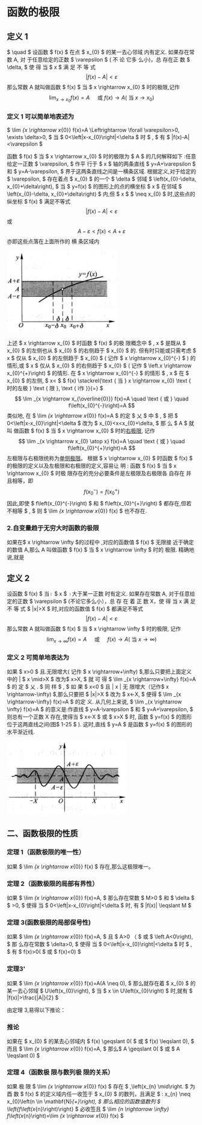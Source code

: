 # 函数的极限

## 定义 1

 $ \quad $ 设函数 $ f(x) $ 在点 $ x_{0} $ 的某一去心邻域 内有定义. 如果存在常数 A, 对 于任意给定的正数 $ \varepsilon $ ( 不 论 它多 么小)，总 存在正 数 $ \delta, $ 使 得 当 $ x $ 满 足 不 等 式
$$
|f(x)-A|<\varepsilon
$$
那么常数 A 就叫做函数 $ f(x) $ 当 $ x \rightarrow x_{0} $ 时的极限,记作
$$
\lim _{x \rightarrow x_{0}} f(x)=A \quad \text { 或 } f(x) \rightarrow A\left(\text { 当 } x \rightarrow x_{0}\right)
$$

### 定义 1 可以简单地表述为

$ \lim _{x \rightarrow x_{0}} f(x)=A \Leftrightarrow \forall \varepsilon>0, \exists \delta>0, $ 当 $ 0<\left|x-x_{0}\right|<\delta $ 时 $ , $ 有 $ |f(x)-A|<\varepsilon $

函数 $ f(x) $ 当 $ x \rightarrow x_{0} $ 时的极限为 $ A $ 的几何解释如下 :任意给定一正数 $ \varepsilon, $ 作平 行于 $ x $ 轴的两条直线 $ y=A+\varepsilon $ 和 $ y=A-\varepsilon, $ 界于这两条直线之间是一横条区域. 根据定义,对于给定的 $ \varepsilon, $ 存在着点 $ x_{0} $ 的一个 $ \delta $ 邻域 $ \left(x_{0}-\delta, x_{0}+\delta\right), $ 当 $ y=f(x) $ 的图形上的点的横坐标 $ x $ 在邻域 $ \left(x_{0}-\delta, x_{0}+\delta\right) $ 内,但 $ x $
$ \neq x_{0} $ 时,这些点的纵坐标 $ f(x) $ 满足不等式
$$
|f(x)-A|<\varepsilon
$$
或
$$
A-\varepsilon<f(x)<A+\varepsilon
$$
亦即这些点落在上面所作的 横 条区域内

![image-20200925165921841](../../../../../../_ImageAssets/image-20200925165921841.png)

上述 $ x \rightarrow x_{0} $ 时函数 $ f(x) $ 的极 限概念中 $ , x $ 是既从 $ x_{0} $ 的左侧也从 $ x_{0} $ 的右侧趋于
$ x_{0} $ 的. 但有时只能或只需考虑 $ x $ 仅从 $ x_{0} $ 的左侧趋于 $ x_{0} $ ( 记作 $ x \rightarrow x_{0}^{-} $ ) 的情形,或 $ x $
仅从 $ x_{0} $ 的右侧趋于 $ x_{0} $ ( 记作 $ \left.x \rightarrow x_{0}^{+}\right) $ 的情形. 在 $ x \rightarrow x_{0}^{-} $ 的情形 $ , x $ 在 $ x_{0} $ 的左侧, $ x< $
$ f(x) \stackrel{\text { 当 } x \rightarrow x_{0} \text { 时的左极 } \text { 限 }, \text { ì作 }}{=} $
$$
\lim _{x \rightarrow x_{\overline{0}}} f(x)=A \quad \text { 或 } \quad f\left(x_{0}^{-}\right)=A
$$
类似地, 在 $ \lim _{x \rightarrow x_{0}} f(x)=A $ 的定 $ 乂 $ 中 $ , $ 把 $ 0<\left|x-x_{0}\right|<\delta $ 改为 $ x_{0}<x<x_{0}+\delta, $ 那 么 $ A $ 就叫 做函数 $ f(x) $ 当 $ x \rightarrow x_{0} $ 时的<u>右极限</u>, 记作
$$
\lim _{x \rightarrow x_{0} \atop x} f(x)=A \quad \text { 或 } \quad f\left(x_{0}^{+}\right)=A
$$
左极限与右极限统称为<u>单侧极限</u>。 根据 $ x \rightarrow x_{0} $ 时函数 $ f(x) $ 的极限的定义以及左极限和右极限的定义,容易让 明 : 函数 $ f(x) $ 当 $ x \rightarrow x_{0} $ 时极 限存在的充分必要条件是左极限及右极限各 自存在
并且相等，即
$$
f\left(x_{0}^{-}\right)=f\left(x_{0}^{+}\right)
$$
因此,即使 $ f\left(x_{0}^{-}\right) $ 和 $ f\left(x_{0}^{+}\right) $ 都存在,但若不相等 $ , $ 则 $ \lim _{x \rightarrow x_{0}} f(x) $ 也不存在.

### 2.自变量趋于无穷大时函数的极限

如果在$ x \rightarrow \infty $的过程中 ,对应的函数值 $ f(x) $ 无限接 近于确定的数值 A,那么 A 叫做函数 $ f(x) $ 当 $ x \rightarrow \infty $ 时的 极限. 精确地说,就是

## 定义 2

设函数 $ f(x) $ 当। $ x $ ।大于某一正数 时有定义. 如果存在常数 A, 对于任意给定的正数 $ \varepsilon $ (不论它多么小），总 存 在 着 正 数 X，使 得 当 x 满 足 不 等 式 $ |x|>X $ 时,对应的函数值 $ f(x) $ 都满足不等式
$$
|f(x)-A|<\varepsilon
$$
那么常数 A 就叫做函数 $ f(x) $ 当 $ x \rightarrow \infty $ 时的极限, 记作
$$
\lim _{x \rightarrow \infty} f(x)=A \quad \text { 或 } \quad f(x) \rightarrow A(\text { 当 } x \rightarrow \infty)
$$

### 定义 2 可简单地表达为

如果 $ x>0 $ 且.无限增大( 记作 $ x \rightarrow+\infty) $,那么只要把上面定义中的 | $ x \mid>X $ 改为$ x>X, $ 就 可 得 $ \lim _{x \rightarrow+\infty} f(x)=A $ 的 定 $ 乂 . $ 同 样 $ , $ 如 果 $ x<0 $
且 | x | 无 限增大（记作$ x \rightarrow-\infty) $,那么只要把 $ |x|>X $ 改为 $ x<-X, $ 便得 $ \lim _{x \rightarrow-\infty} f(x)=A $ 的定 义.
从几何上来说, $ \lim _{x \rightarrow \infty} f(x)=A $ 的意义是:作直线 $ y=A-\varepsilon $ 和 $ y=A+\varepsilon, $ 则总有一个正数 X 存在,使得当 $ x<-X $ 或 $ x>X $ 时, 函数 $ y=f(x) $ 的图形位于这两直线之间(图$ 1-25 $ ). 这时,直线 $ y=A $ 是函数 $ y=f(x) $ 的图形的水平渐近线.

![image-20200925170531676](../../../../../../_ImageAssets/image-20200925170531676.png)

## 二、函数极限的性质

### 定理 1（函数极限的唯一性） 

如果 $ \lim _{x \rightarrow x_{0}} f(x) $ 存在,那么这极限唯一。 

### 定理 2（函数极限的局部有界性）

如果 $ \lim _{x \rightarrow x_{0}} f(x)=A, $ 那么存在常数 $ M>0 $ 和 $ \delta $ $ >0, $ 使得 当 $ 0<\left|x-x_{0}\right|<\delta $ 时, 有 $ |f(x)| \leqslant M $

### 定理 3(函数极限的局部保号性)

如果 $ \lim _{x \rightarrow x_{0}} f(x)=A, $ 且 $ A>0 （ $ 或 $ \left.A<0\right), $ 那 么存在常数 $ \delta>0, $ 使得 当 $ 0<\left|x-x_{0}\right|<\delta $ 时 $ , $ 有 $ f(x)>0( $ 或 $ f(x)<0) $

### 定理3'

如果 $ \lim _{x \rightarrow x_{0}} f(x)=A(A \neq 0), $ 那么就存在着 $ x_{0} $ 的某一去心邻域 $ U\left(x_{0}\right), $
当 $ x \in U\left(x_{0}\right) $ 时,就有 $ |f(x)|>\frac{|A|}{2} $

由定理 3,易得以下推论：

###  推论 

如果在 $ x_{0} $ 的某去心邻域内 $ f(x) \geqslant 0( $ 或 $ f(x) \leqslant 0), $ 而且 $ \lim _{x \rightarrow x_{0}} f(x)=A, $ 那么$ A \geqslant 0( $ 或 $ A \leqslant 0) $

### 定理 4（函数极 限与数列极 限的关系）

如果 极 限 $ \lim _{x \rightarrow x_{0}} f(x) $ 存在 $ ,\left\{x_{n} \mid\right. $ 为 酉 数 $ f(x) $ 的定义域内任一收签于 $ x_{0} $ 的数列，且满足 $ : x_{n} \neq x_{0}\left(n \in \mathbf{N}_{+}\right), $ 那么相应的函数值数列 $ \left\{f\left(x_{n}\right)\right\} $ 必收签且 $ \lim _{n \rightarrow \infty} f\left(x_{n}\right)=\lim _{x \rightarrow x_{0}} f(x) $